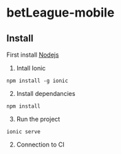 # betLeague-mobile

## Install

First install [Nodejs](http://nodejs.org/)

1. Intall Ionic
```
npm install -g ionic
```

2. Install dependancies
```
npm install
```

3. Run the project
```
ionic serve
```

2. Connection to CI
